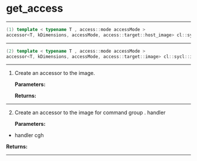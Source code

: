 # get_access

---

```cpp
(1) template < typename T , access::mode accessMode >
accessor<T, kDimensions, accessMode, access::target::host_image> cl::sycl::image< kDimensions, AllocatorT >::get_access()
```

---

```cpp
(2) template < typename T , access::mode accessMode >
accessor<T, kDimensions, accessMode, access::target::image> cl::sycl::image< kDimensions, AllocatorT >::get_access(handler &cgh)
```

---

1. Create an accessor to the image. 

   **Parameters:**

   **Returns:** 

---

2. Create an accessor to the image for command group . handler

   **Parameters:**

  * handler cgh

   

   **Returns:** 

---

